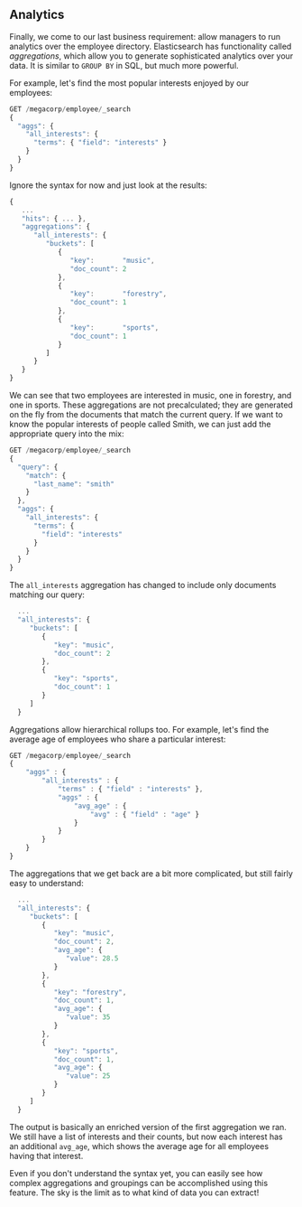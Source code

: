 ## Analytics

Finally, we come to our last business requirement: allow managers to run
analytics over the employee directory.<!--((("analytics")))-->  Elasticsearch has functionality called
_aggregations_, which <!--((("aggregations")))-->allow you to generate sophisticated analytics over your
data. It is similar to `GROUP BY` in SQL, but much more powerful.

For example, let's find the most popular interests enjoyed by our employees:

``` js
GET /megacorp/employee/_search
{
  "aggs": {
    "all_interests": {
      "terms": { "field": "interests" }
    }
  }
}
```

<!--// SENSE: 010_Intro/35_Aggregations.json-->

Ignore the syntax for now and just look at the results:

``` js
{
   ...
   "hits": { ... },
   "aggregations": {
      "all_interests": {
         "buckets": [
            {
               "key":       "music",
               "doc_count": 2
            },
            {
               "key":       "forestry",
               "doc_count": 1
            },
            {
               "key":       "sports",
               "doc_count": 1
            }
         ]
      }
   }
}
```

We can see that two employees are interested in music, one in forestry, and one
in sports.  These aggregations are not precalculated; they are generated on
the fly from the documents that match the current query. If we want to know
the popular interests of people called Smith, we can just add the
appropriate query into the mix:

``` js
GET /megacorp/employee/_search
{
  "query": {
    "match": {
      "last_name": "smith"
    }
  },
  "aggs": {
    "all_interests": {
      "terms": {
        "field": "interests"
      }
    }
  }
}
```
<!--// SENSE: 010_Intro/35_Aggregations.json-->

The `all_interests` aggregation has changed to include only documents matching our query:

``` js
  ...
  "all_interests": {
     "buckets": [
        {
           "key": "music",
           "doc_count": 2
        },
        {
           "key": "sports",
           "doc_count": 1
        }
     ]
  }
```

Aggregations allow hierarchical rollups too.<!--((("aggregations", "hierarchical rollups in")))-->  For example, let's find the
average age of employees who share a particular interest:

``` js
GET /megacorp/employee/_search
{
    "aggs" : {
        "all_interests" : {
            "terms" : { "field" : "interests" },
            "aggs" : {
                "avg_age" : {
                    "avg" : { "field" : "age" }
                }
            }
        }
    }
}
```

<!--// SENSE: 010_Intro/35_Aggregations.json-->

The aggregations that we get back are a bit more complicated, but still fairly
easy to understand:

``` js
  ...
  "all_interests": {
     "buckets": [
        {
           "key": "music",
           "doc_count": 2,
           "avg_age": {
              "value": 28.5
           }
        },
        {
           "key": "forestry",
           "doc_count": 1,
           "avg_age": {
              "value": 35
           }
        },
        {
           "key": "sports",
           "doc_count": 1,
           "avg_age": {
              "value": 25
           }
        }
     ]
  }
```

The output is basically an enriched version of the first aggregation we ran.
We still have a list of interests and their counts, but now each interest has
an additional `avg_age`, which shows the average age for all employees having
that interest.

Even if you don't understand the syntax yet, you can easily see how complex aggregations and groupings can be accomplished using this feature.
The sky is the limit as to what kind of data you can extract!


<!--
=== Analytics

Finally, we come to our last business requirement: allow managers to run
analytics over the employee directory.((("analytics")))  Elasticsearch has functionality called
_aggregations_, which ((("aggregations")))allow you to generate sophisticated analytics over your
data. It is similar to `GROUP BY` in SQL, but much more powerful.

For example, let's find the most popular interests enjoyed by our employees:

[source,js]
--------------------------------------------------
GET /megacorp/employee/_search
{
  "aggs": {
    "all_interests": {
      "terms": { "field": "interests" }
    }
  }
}
--------------------------------------------------
// SENSE: 010_Intro/35_Aggregations.json

Ignore the syntax for now and just look at the results:

[source,js]
--------------------------------------------------
{
   ...
   "hits": { ... },
   "aggregations": {
      "all_interests": {
         "buckets": [
            {
               "key":       "music",
               "doc_count": 2
            },
            {
               "key":       "forestry",
               "doc_count": 1
            },
            {
               "key":       "sports",
               "doc_count": 1
            }
         ]
      }
   }
}
--------------------------------------------------

We can see that two employees are interested in music, one in forestry, and one
in sports.  These aggregations are not precalculated; they are generated on
the fly from the documents that match the current query. If we want to know
the popular interests of people called Smith, we can just add the
appropriate query into the mix:

[source,js]
--------------------------------------------------
GET /megacorp/employee/_search
{
  "query": {
    "match": {
      "last_name": "smith"
    }
  },
  "aggs": {
    "all_interests": {
      "terms": {
        "field": "interests"
      }
    }
  }
}
--------------------------------------------------
// SENSE: 010_Intro/35_Aggregations.json

The `all_interests` aggregation has changed to include only documents matching our query:

[source,js]
--------------------------------------------------
  ...
  "all_interests": {
     "buckets": [
        {
           "key": "music",
           "doc_count": 2
        },
        {
           "key": "sports",
           "doc_count": 1
        }
     ]
  }
--------------------------------------------------

Aggregations allow hierarchical rollups too.((("aggregations", "hierarchical rollups in")))  For example, let's find the
average age of employees who share a particular interest:

[source,js]
--------------------------------------------------
GET /megacorp/employee/_search
{
    "aggs" : {
        "all_interests" : {
            "terms" : { "field" : "interests" },
            "aggs" : {
                "avg_age" : {
                    "avg" : { "field" : "age" }
                }
            }
        }
    }
}
--------------------------------------------------
// SENSE: 010_Intro/35_Aggregations.json

The aggregations that we get back are a bit more complicated, but still fairly
easy to understand:

[source,js]
--------------------------------------------------
  ...
  "all_interests": {
     "buckets": [
        {
           "key": "music",
           "doc_count": 2,
           "avg_age": {
              "value": 28.5
           }
        },
        {
           "key": "forestry",
           "doc_count": 1,
           "avg_age": {
              "value": 35
           }
        },
        {
           "key": "sports",
           "doc_count": 1,
           "avg_age": {
              "value": 25
           }
        }
     ]
  }
--------------------------------------------------

The output is basically an enriched version of the first aggregation we ran.
We still have a list of interests and their counts, but now each interest has
an additional `avg_age`, which shows the average age for all employees having
that interest.

Even if you don't understand the syntax yet, you can easily see how complex aggregations and groupings can be accomplished using this feature.
The sky is the limit as to what kind of data you can extract!

-->

